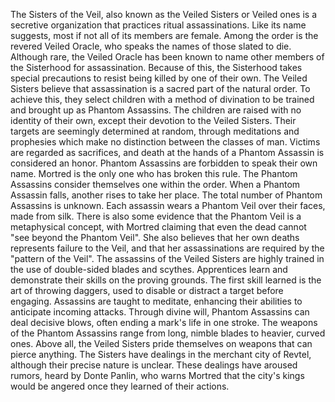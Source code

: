 The Sisters of the Veil, also known as the Veiled Sisters or Veiled ones is a secretive organization that practices ritual assassinations. Like its name suggests, most if not all of its members are female.
Among the order is the revered Veiled Oracle, who speaks the names of those slated to die. Although rare, the Veiled Oracle has been known to name other members of the Sisterhood for assassination. Because of this, the Sisterhood takes special precautions to resist being killed by one of their own.
The Veiled Sisters believe that assassination is a sacred part of the natural order. To achieve this, they select children with a method of divination to be trained and brought up as Phantom Assassins. The children are raised with no identity of their own, except their devotion to the Veiled Sisters. Their targets are seemingly determined at random, through meditations and prophesies which make no distinction between the classes of man. Victims are regarded as sacrifices, and death at the hands of a Phantom Assassin is considered an honor. Phantom Assassins are forbidden to speak their own name. Mortred is the only one who has broken this rule.
The Phantom Assassins consider themselves one within the order. When a Phantom Assassin falls, another rises to take her place. The total number of Phantom Assassins is unknown.
Each assassin wears a Phantom Veil over their faces, made from silk. There is also some evidence that the Phantom Veil is a metaphysical concept, with Mortred claiming that even the dead cannot "see beyond the Phantom Veil". She also believes that her own deaths represents failure to the Veil, and that her assassinations are required by the "pattern of the Veil".
The assassins of the Veiled Sisters are highly trained in the use of double-sided blades and scythes. Apprentices learn and demonstrate their skills on the proving grounds.
The first skill learned is the art of throwing daggers, used to disable or distract a target before engaging. Assassins are taught to meditate, enhancing their abilities to anticipate incoming attacks. Through divine will, Phantom Assassins can deal decisive blows, often ending a mark's life in one stroke. The weapons of the Phantom Assassins range from long, nimble blades to heavier, curved ones. Above all, the Veiled Sisters pride themselves on weapons that can pierce anything.
The Sisters have dealings in the merchant city of Revtel, although their precise nature is unclear. These dealings have aroused rumors, heard by Donte Panlin, who warns Mortred that the city's kings would be angered once they learned of their actions.
